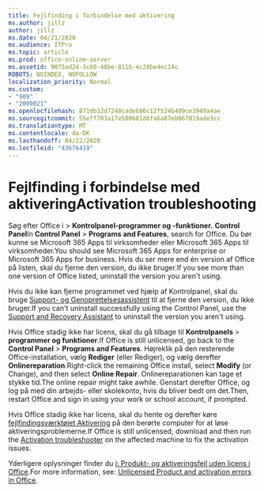 ```yaml
---
title: Fejlfinding i forbindelse med aktivering
ms.author: jillz
author: jillz
ms.date: 04/21/2020
ms.audience: ITPro
ms.topic: article
ms.prod: office-online-server
ms.assetid: 9075ad24-3c60-48be-811b-4c28be4ec14c
ROBOTS: NOINDEX, NOFOLLOW
localization_priority: Normal
ms.custom:
- "909"
- "2000021"
ms.openlocfilehash: 871db32d7248cade686c12f524b409ce3949a4ae
ms.sourcegitcommit: 55eff703a17e500681d8fa6a87eb067019ade3cc
ms.translationtype: MT
ms.contentlocale: da-DK
ms.lasthandoff: 04/22/2020
ms.locfileid: "43676419"
---
```

# <a name="activation-troubleshooting"></a><span data-ttu-id="c8079-102">Fejlfinding i forbindelse med aktivering</span><span class="sxs-lookup"><span data-stu-id="c8079-102">Activation troubleshooting</span></span>

<span data-ttu-id="c8079-103">Søg efter Office i \> **Kontrolpanel-programmer og -funktioner.** **Control Panel**</span><span class="sxs-lookup"><span data-stu-id="c8079-103">In **Control Panel** \> **Programs and Features**, search for Office.</span></span> <span data-ttu-id="c8079-104">Du bør kunne se Microsoft 365 Apps til virksomheder eller Microsoft 365 Apps til virksomheder.</span><span class="sxs-lookup"><span data-stu-id="c8079-104">You should see Microsoft 365 Apps for enterprise or Microsoft 365 Apps for business.</span></span> <span data-ttu-id="c8079-105">Hvis du ser mere end én version af Office på listen, skal du fjerne den version, du ikke bruger.</span><span class="sxs-lookup"><span data-stu-id="c8079-105">If you see more than one version of Office listed, uninstall the version you aren't using.</span></span>
  
<span data-ttu-id="c8079-106">Hvis du ikke kan fjerne programmet ved hjælp af Kontrolpanel, skal du bruge [Support- og Genoprettelsesassistent](https://aka.ms/SARA-OfficeUninstall-Alchemy) til at fjerne den version, du ikke bruger.</span><span class="sxs-lookup"><span data-stu-id="c8079-106">If you can't uninstall successfully using the Control Panel, use the [Support and Recovery Assistant](https://aka.ms/SARA-OfficeUninstall-Alchemy) to uninstall the version you aren't using.</span></span>
  
<span data-ttu-id="c8079-107">Hvis Office stadig ikke har licens, skal du gå tilbage til **Kontrolpanels** \> **programmer og funktioner**.</span><span class="sxs-lookup"><span data-stu-id="c8079-107">If Office is still unlicensed, go back to the **Control Panel** \> **Programs and Features**.</span></span> <span data-ttu-id="c8079-108">Højreklik på den resterende Office-installation, vælg **Rediger** (eller Rediger), og vælg derefter **Onlinereparation**.</span><span class="sxs-lookup"><span data-stu-id="c8079-108">Right-click the remaining Office install, select **Modify** (or Change), and then select **Online Repair**.</span></span> <span data-ttu-id="c8079-109">Onlinereparationen kan tage et stykke tid.</span><span class="sxs-lookup"><span data-stu-id="c8079-109">The online repair might take awhile.</span></span> <span data-ttu-id="c8079-110">Genstart derefter Office, og log på med din arbejds- eller skolekonto, hvis du bliver bedt om det.</span><span class="sxs-lookup"><span data-stu-id="c8079-110">Then, restart Office and sign in using your work or school account, if prompted.</span></span>
  
<span data-ttu-id="c8079-111">Hvis Office stadig ikke har licens, skal du hente og derefter køre [fejlfindingsværktøjet Aktivering](https://aka.ms/SARA-OfficeActivation-Alchemy) på den berørte computer for at løse aktiveringsproblemerne.</span><span class="sxs-lookup"><span data-stu-id="c8079-111">If Office is still unlicensed, download and then run the [Activation troubleshooter](https://aka.ms/SARA-OfficeActivation-Alchemy) on the affected machine to fix the activation issues.</span></span>
  
<span data-ttu-id="c8079-112">Yderligere oplysninger finder du [i: Produkt- og aktiveringsfejl uden licens i Office](https://support.office.com/article/0d23d3c0-c19c-4b2f-9845-5344fedc4380).</span><span class="sxs-lookup"><span data-stu-id="c8079-112">For more information, see: [Unlicensed Product and activation errors in Office](https://support.office.com/article/0d23d3c0-c19c-4b2f-9845-5344fedc4380).</span></span>
